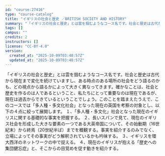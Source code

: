 ```yaml
---
id: "course:27416"
type: "course-catalog"
title: "イギリスの社会と歴史 ／BRITISH SOCIETY AND HISTORY"
summary: "「イギリスの社会と歴史」とは雲を掴むようなコース名です。社会と歴史は古代から現在まで変化を続けていますし、ある時点のある場所の社会をどう語るのかも、どの視点から語るかによって大きく異なってきます。確かなことは、社会と歴史を作るのは人であると…"
tags: []
campus: ""
credits: 2
instructors: []
license: "CC-BY-4.0"
version:
  created_at: "2025-10-09T03:48:57Z"
  updated_at: "2025-10-09T03:48:57Z"
---
```

「イギリスの社会と歴史」とは雲を掴むようなコース名です。社会と歴史は古代から現在まで変化を続けていますし、ある時点のある場所の社会をどう語るのかも、どの視点から語るかによって大きく異なってきます。確かなことは、社会と歴史を作るのは人であるということ、私たちにとって重要なのは現在であるが、現在は過去からできているということでしょう。このことを踏まえたうえで、このコースでは「多人種・多文化社会」となった現在の英国を考察の対象とし、以下の４点に絞って展開します。 １、「多人種・多文化」社会となった現在のイギリスに関する基礎的な事実を把握する。 ２、長いスパンで見て、現在のイギリス社会を形成した大きな要素の一つである大英帝国について、その始動期（16世紀末）から終焉（20世紀半ば）までを概観する。事実を紹介するのみでなく、立場によってその事実がどう解釈されているかも吟味する。 ３、イギリスを環大西洋のネットワークの中で捉える。 ４、現在のイギリスが抱える「歴史への集団健忘症」と、そこからの目覚めを促す動きを紹介する。
